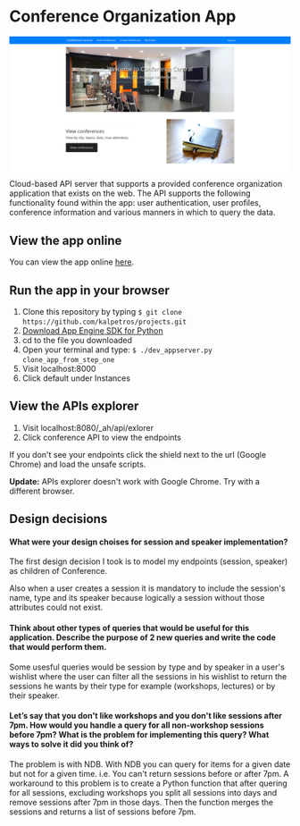 # Conference Organization App
![](screenshot.png)
Cloud-based API server that supports a provided conference organization application that exists on the web. The API supports the following functionality found within the app: user authentication, user profiles, conference information and various manners in which to query the data.

## View the app online

You can view the app online [here](https://conforgapp.appspot.com/).

## Run the app in your browser

1. Clone this repository by typing `$ git clone https://github.com/kalpetros/projects.git`
2. [Download App Engine SDK for Python](https://cloud.google.com/appengine/downloads#Google_App_Engine_SDK_for_Python)
3. cd to the file you downloaded
4. Open your terminal and type: `$ ./dev_appserver.py clone_app_from_step_one`
5. Visit localhost:8000
6. Click default under Instances

## View the APIs explorer
1. Visit localhost:8080/_ah/api/exlorer
2. Click conference API to view the endpoints

If you don't see your endpoints click the shield next to the url (Google Chrome) and load the unsafe scripts.

**Update:** APIs explorer doesn't work with Google Chrome. Try with a different browser.

## Design decisions

#### What were your design choises for session and speaker implementation?

The first design decision I took is to model my endpoints (session, speaker) as children of Conference.

Also when a user creates a session it is mandatory to include the session's name, type and its speaker because logically a session without those attributes could not exist.

#### Think about other types of queries that would be useful for this application. Describe the purpose of 2 new queries and write the code that would perform them.

Some usesful queries would be session by type and by speaker in a user's wishlist where the user can filter all the sessions in his wishlist to return the sessions he wants by their type for example (workshops, lectures) or by their speaker.

#### Let’s say that you don't like workshops and you don't like sessions after 7pm. How would you handle a query for all non-workshop sessions before 7pm? What is the problem for implementing this query? What ways to solve it did you think of?

The problem is with NDB. With NDB you can query for items for a given date but not for a given time. i.e. You can't return sessions before or after 7pm.
A workaround to this problem is to create a Python function that after quering for all sessions, excluding workshops you split all sessions into days and remove sessions after 7pm in those days. Then the function merges the sessions and returns a list of sessions before 7pm.
